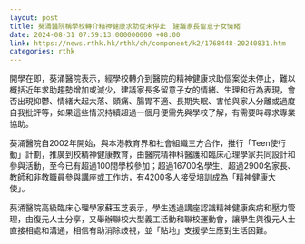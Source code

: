 ```yaml
---
layout: post
title: 葵涌醫院稱學校轉介精神健康求助從未停止　建議家長留意子女情緒
date: 2024-08-31 07:59:13.000000000 +08:00
link: https://news.rthk.hk/rthk/ch/component/k2/1768448-20240831.htm
categories: rthk
---
```


開學在即，葵涌醫院表示，經學校轉介到醫院的精神健康求助個案從未停止，難以概括近年求助趨勢增加或減少，建議家長多留意子女的情緒、生理和行為表現，會否出現抑鬱、情緒大起大落、頭痛、腸胃不適、長期失眠、害怕與家人分離或過度自我批評等，如果這些情況持續超過一個月便需先與學校了解，有需要時尋求專業協助。

葵涌醫院自2002年開始，與本港教育界和社會組織三方合作，推行「Teen使行動」計劃，推廣到校精神健康教育，由醫院精神科醫護和臨床心理學家共同設計和參與活動，至今已有超過100間學校參加；超過16700名學生、超過2900名家長、教師和非教職員參與講座或工作坊，有4200多人接受培訓成為「精神健康大使」。

葵涌醫院高級臨床心理學家蘇玉芝表示，學生透過講座認識精神健康疾病和壓力管理，由復元人士分享，又舉辦聯校大型義工活動和聯校運動會，讓學生與復元人士直接相處和溝通，相信有助消除歧視，並「貼地」支援學生應對生活困難。
